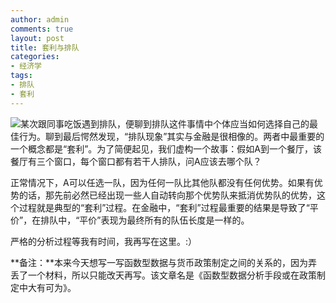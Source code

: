 ```yaml
---
author: admin
comments: true
layout: post
title: 套利与排队
categories:
- 经济学
tags:
- 排队
- 套利
---
```


![](http://t3.baidu.com/it/u=3485686516,3005242334&fm=0&gp=0.jpg)某次跟同事吃饭遇到排队，便聊到排队这件事情中个体应当如何选择自己的最佳行为。聊到最后愕然发现，“排队现象”其实与金融是很相像的。两者中最重要的一个概念都是“套利”。为了简便起见，我们虚构一个故事：假如A到一个餐厅，该餐厅有三个窗口，每个窗口都有若干人排队，问A应该去哪个队？

正常情况下，A可以任选一队，因为任何一队比其他队都没有任何优势。如果有优势的话，那先前必然已经出现一些人自动转向那个优势队来抵消优势队的优势，这个过程就是典型的“套利”过程。在金融中，“套利”过程最重要的结果是导致了“平价”，在排队中，“平价”表现为最终所有的队伍长度是一样的。

严格的分析过程等我有时间，我再写在这里。:）

**备注：**本来今天想写一写函数型数据与货币政策制定之间的关系的，因为弄丢了一个材料，所以只能改天再写。该文章名是《函数型数据分析手段或在政策制定中大有可为》。
